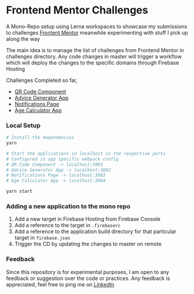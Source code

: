 # Frontend Mentor Challenges

A Mono-Repo setup using Lerna workspaces to showcase my submissions to challenges [Frontent Mentor](https://www.frontendmentor.io/) meanwhile experimenting with stuff I pick up along the way

The main idea is to manage the list of challenges from Frontend Mentor in challenges directory. Any code changes in master will trigger a workflow which will deploy the changes to the specific domains through Firebase Hosting

Challenges Completed so far,

* [QR Code Component](https://qr-component-fe.web.app/)
* [Advice Generator App](https://advice-generator-fe.web.app/)
* [Notifications Page](https://notifications-page-fe.web.app/)
* [Age Calculator App](https://age-calculator-fe.web.app/)

### Local Setup

```bash
# Install the dependencies
yarn

# Start the applications in localhost in the respective ports
# Configured in app specific webpack config
# QR Code Component -> localhost:3001
# Advice Generator App -> localhost:3002
# Notifications Page -> localhost:3003
# Age Calculator App -> localhost:3004

yarn start
```

### Adding a new application to the mono repo

1. Add a new target in Firebase Hosting from Firebase Console
2. Add a reference to the target in `.firebaserc`
3. Add a reference to the application build directory for that particular target in `firebase.json`
4. Trigger the CD by updating the changes to master on remote

### Feedback

Since this repository is for experimental purposes, I am open to any feedback or suggestion over the code or practices. Any feedback is appreciated, feel free to ping me on [LinkedIn](https://www.linkedin.com/in/smgsankar)
